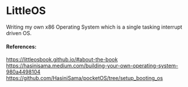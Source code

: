 # LittleOS
Writing my own x86 Operating System which is a single tasking interrupt driven OS.




#### References:
https://littleosbook.github.io/#about-the-book
https://hasinisama.medium.com/building-your-own-operating-system-980a4498104
https://github.com/HasiniSama/pocketOS/tree/setup_booting_os
